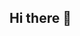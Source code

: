 ## Hi there 👋

<!--
**Sandeepk14/Sandeepk14** is a ✨ _special_ ✨ repository because its `README.md` (this file) appears on your GitHub profile.

Hi My name is Sandeep Kumar
Software Engineer | Mern Stack Developer
I'm a skilled software developer with experience in Javascript and expertise in frameworks like React, Node.js and Express.js. I'm a quick learner and collaborate closely with clients to create efficient, scalable, user-friendly solutions that solve real-world problems. I love being part of a solution driven tech community. I love to teach others about web development and I've made a lot of projects with multiple web technologies.

🌍  I'm based in India.
🖥️  See my portfolio at https://teal-daffodil-f80e69.netlify.app/
✉️  You can contact me at skraj5873@gmail.com
🧠  I'm learning Mern & React Native.
🤝  I'm open to collaborating on any Fullstack development | React Native Mobile App Development.
⚡  Never allow someone's opinion become your reality


Skills
JavaScript Java Python  TypeScript Git HTML5 React JQuery CSS3 Sass TailwindCSS Bootstrap Material UI Redux Webpack Babel NodeJS Express MongoDB MySQL Firebase Heroku Figma Sketch

Socials
     Linkdin : nkedin.com/in/sandeep-kumar-100211235
     Instagram: https://www.instagram.com/t___h___e__s___a___n___d_ee__p/

Badges
My GitHub Stats

